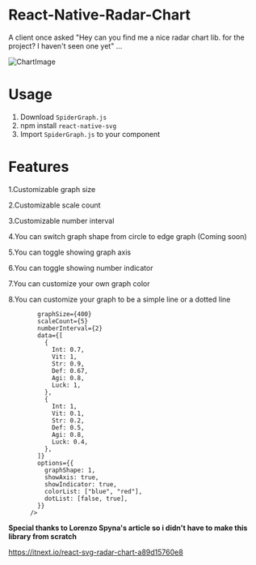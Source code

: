 # React-Native-Radar-Chart
A client once asked "Hey can you find me a nice radar chart lib. for the project? I haven't seen one yet" ...

![ChartImage](https://i.imgur.com/PHsjg0n.jpg)

# Usage
1. Download ```SpiderGraph.js```
2. npm install ```react-native-svg```
3. Import ```SpiderGraph.js``` to your component

# Features
1.Customizable graph size

2.Customizable scale count

3.Customizable number interval

4.You can switch graph shape from circle to edge graph (Coming soon)

5.You can toggle showing graph axis

6.You can toggle showing number indicator

7.You can customize your own graph color

8.You can customize your graph to be a simple line or a dotted line


```<RadarChart
        graphSize={400}
        scaleCount={5}
        numberInterval={2}
        data={[
          {
            Int: 0.7,
            Vit: 1,
            Str: 0.9,
            Def: 0.67,
            Agi: 0.8,
            Luck: 1,
          },
          {
            Int: 1,
            Vit: 0.1,
            Str: 0.2,
            Def: 0.5,
            Agi: 0.8,
            Luck: 0.4,
          },
        ]}
        options={{
          graphShape: 1,
          showAxis: true,
          showIndicator: true,
          colorList: ["blue", "red"],
          dotList: [false, true],
        }}
      />
 ```
      

**Special thanks to Lorenzo Spyna's article so i didn't have to make this library from scratch**

https://itnext.io/react-svg-radar-chart-a89d15760e8
